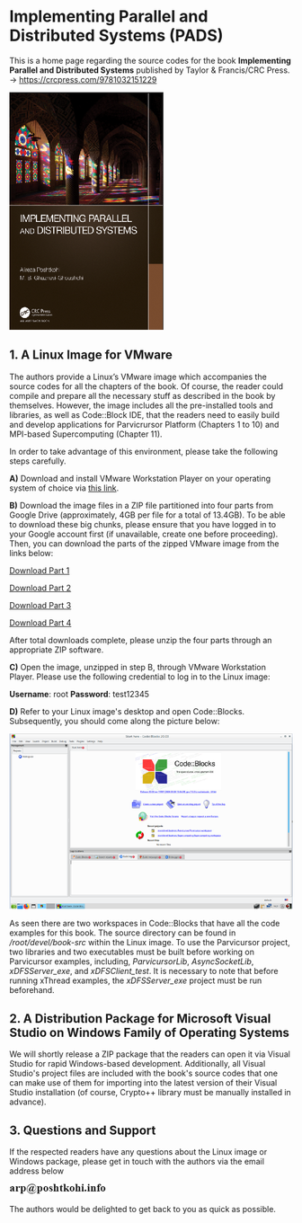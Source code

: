 # Implementing Parallel and Distributed Systems (PADS)

This is a home page regarding the source codes for the book **Implementing Parallel and Distributed Systems** published by Taylor & Francis/CRC Press. → <https://crcpress.com/9781032151229>

![This is the book cover](/assets/images/book-cover.png)

## 1. A Linux Image for VMware

The authors provide a Linux’s VMware image which accompanies the source codes for all the chapters of the book. Of course, the reader could compile and prepare all the necessary stuff as described in the book by themselves. However, the image includes all the pre-installed tools and libraries, as well as Code::Block IDE, that the readers need to easily build and develop applications for Parvicrursor Platform (Chapters 1 to 10) and MPI-based Supercomputing (Chapter 11). 

In order to take advantage of this environment, please take the following steps carefully.

**A)** Download and install VMware Workstation Player on your operating system of choice via [this link]( https://www.vmware.com/uk/products/workstation-player.html).

**B)** Download the image files in a ZIP file partitioned into four parts from Google Drive (approximately, 4GB per file for a total of 13.4GB). To be able to download these big chunks, please ensure that you have logged in to your Google account first (if unavailable, create one before proceeding). Then, you can download the parts of the zipped VMware image from the links below:

[Download Part 1](https://drive.google.com/uc?export=download&id=1_KQMMyZyT5Xv7Mt_4d41NFpPnUP0WsTH)

[Download Part 2](https://drive.google.com/uc?export=download&id=1-oH2y8EdBQ1noDJFMrt7Q9WCKFMbyboq)

[Download Part 3](https://drive.google.com/uc?export=download&id=1c0bHnb3OMJGC5uB3z0gPDihHAOIm7CJx)

[Download Part 4](https://drive.google.com/uc?export=download&id=1c02grYEFd0ICGy_7gcMXICCidcQVST4s)

After total downloads complete, please unzip the four parts through an appropriate ZIP software.

**C)** Open the image, unzipped in step B, through VMware Workstation Player. Please use the following credential to log in to the Linux image:

**Username**: root **Password**: test12345

**D)** Refer to your Linux image's desktop and open Code::Blocks. Subsequently, you should come along the picture below:

![This is an image for Parvicursor development environment](/assets/images/codeblocks.png)

As seen there are two workspaces in Code::Blocks that have all the code examples for this book. The source directory can be found in */root/devel/book-src* within the Linux image. To use the Parvicursor project, two libraries and two executables must be built before working on Parvicursor examples, including, *ParvicursorLib*, *AsyncSocketLib*, *xDFSServer_exe*, and *xDFSClient_test*. It is necessary to note that before running xThread examples, the *xDFSServer_exe* project must be run beforehand.

## 2. A Distribution Package for Microsoft Visual Studio on Windows Family of Operating Systems

We will shortly release a ZIP package that the readers can open it via Visual Studio for rapid Windows-based development. Additionally, all Visual Studio's project files are included with the book's source codes that one can make use of them for importing into the latest version of their Visual Studio installation (of course, Crypto++ library must be manually installed in advance).

## 3. Questions and Support

If the respected readers have any questions about the Linux image or Windows package, please get in touch with the authors via the email address below

![Author's email address](/assets/images/email-new.png)

The authors would be delighted to get back to you as quick as possible.

